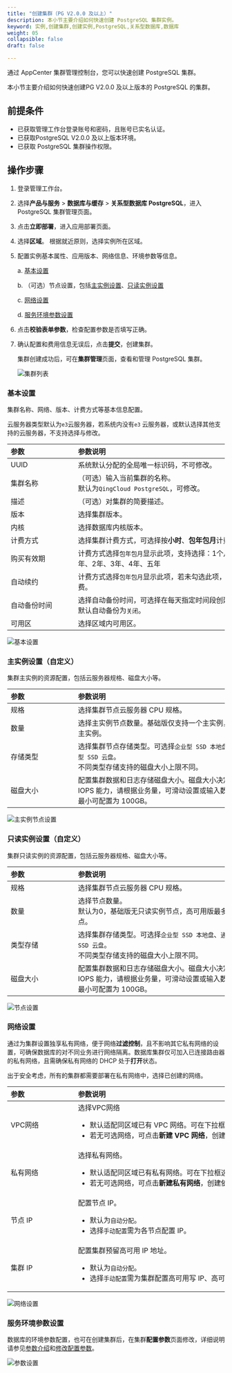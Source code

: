 ```yaml
---
title: "创建集群（PG V2.0.0 及以上）"
description: 本小节主要介绍如何快速创建 PostgreSQL 集群实例。 
keyword: 实例,创建集群,创建实例,PostgreSQL,关系型数据库,数据库
weight: 05
collapsible: false
draft: false

---
```


通过 AppCenter 集群管理控制台，您可以快速创建 PostgreSQL 集群。

本小节主要介绍如何快速创建PG V2.0.0 及以上版本的 PostgreSQL 的集群。

## 前提条件

- 已获取管理工作台登录账号和密码，且账号已实名认证。
- 已获取PostgreSQL V2.0.0 及以上版本环境。
- 已获取 PostgreSQL 集群操作权限。

## 操作步骤

1. 登录管理工作台。

2. 选择**产品与服务** > **数据库与缓存** > **关系型数据库 PostgreSQL**，进入 PostgreSQL 集群管理页面。

3. 点击**立即部署**，进入应用部署页面。

4. 选择**区域**。
   根据就近原则，选择实例所在区域。

5. 配置实例基本属性、应用版本、网络信息、环境参数等信息。

   a. [基本设置](#基本设置)

   b. （可选）节点设置，包括[主实例设置](#主实例设置自定义)、[只读实例设置](#只读实例设置自定义)

   c. [网络设置](#网络设置)

   d. [服务环境参数设置](#服务环境参数设置)

6. 点击**校验表单参数**，检查配置参数是否填写正确。

7. 确认配置和费用信息无误后，点击**提交**，创建集群。

   集群创建成功后，可在**集群管理**页面，查看和管理 PostgreSQL 集群。

   ![集群列表](../../_images/cluster1.png)

### 基本设置

集群名称、网络、版本、计费方式等基本信息配置。

云服务器类型默认为`e3`云服务器，若系统内没有`e3` 云服务器，或默认选择其他支持的云服务器，不支持选择与修改。

| <span style="display:inline-block;width:140px">参数</span> | <span style="display:inline-block;width:520px">参数说明</span> |
| :--------------------------------------------------------- | :----------------------------------------------------------- |
| UUID                                                       | 系统默认分配的全局唯一标识码，不可修改。                     |
| 集群名称                                                   | （可选）输入当前集群的名称。<br>默认为`QingCloud PostgreSQL`，可修改。 |
| 描述                                                       | （可选）对集群的简要描述。                                   |
| 版本                                                       | 选择集群版本。                                               |
| 内核                                                       | 选择数据库内核版本。                                         |
| 计费方式                                                   | 选择集群计费方式，可选择按**小时**、**包年包月**计费。       |
| 购买有效期                                                 | 计费方式选择`包年包月`显示此项，支持选择：1个月、3个月、6个月、1年、2年、3年、4年、五年 |
| 自动续约                                                   | 计费方式选择`包年包月`显示此项，若未勾选此项，设备到期后转为按小时计费。 |
| 自动备份时间                                               | 选择自动备份时间，可选择在每天指定时间段创建备份。<br>默认自动备份为`关闭`。 |
| 可用区                                                     | 选择区域内可用区。                                           |

![基本设置](../../_images/base_step_new_1.png)

### 主实例设置（自定义）

集群主实例的资源配置，包括云服务器规格、磁盘大小等。

| <span style="display:inline-block;width:140px">参数</span> | <span style="display:inline-block;width:520px">参数说明</span> |
| :--------------------------------------------------------- | :----------------------------------------------------------- |
| 规格                                                       | 选择集群节点云服务器 CPU 规格。                              |
| 数量                                                       | 选择主实例节点数量。基础版仅支持一个主实例，高可用版可支持2~3个主实例。 |
| 存储类型                                                   | 选择集群节点存储类型。可选择`企业型 SSD 本地盘`、`通用型 SSD 云盘`和`增强型 SSD 云盘`。<br>不同类型存储支持的磁盘大小上限不同。 |
| 磁盘大小                                                   | 配置集群数据和日志存储磁盘大小。磁盘大小决定了数据库最大容量以及 IOPS 能力，请根据业务量，可滑动设置或输入数字配置集群磁盘大小。<br>最小可配置为 100GB。 |

![主实例节点设置](../../_images/base_step_new_2.png)

### 只读实例设置（自定义）

集群只读实例的资源配置，包括云服务器规格、磁盘大小等。

| <span style="display:inline-block;width:140px">参数</span> | <span style="display:inline-block;width:520px">参数说明</span> |
| :--------------------------------------------------------- | :----------------------------------------------------------- |
| 规格                                                       | 选择集群节点云服务器 CPU 规格。                              |
| 数量                                                       | 选择节点数量。 <br>默认为0，基础版无只读实例节点，高可用版最多可选择5个只读实例节点。 |
| 类型存储                                                   | 选择集群存储类型。可选择`企业型 SSD 本地盘`、`通用型 SSD 云盘`和`增强型 SSD 云盘`。<br>不同类型存储支持的磁盘大小上限不同。 |
| 磁盘大小                                                   | 配置集群数据和日志存储磁盘大小。磁盘大小决定了数据库最大容量以及 IOPS 能力，请根据业务量，可滑动设置或输入数字配置集群磁盘大小。<br>最小可配置为 100GB。 |

![节点设置](../../_images/base_step_new_3.png)

### 网络设置

通过为集群设置独享私有网络，便于网络**过滤控制**，且不影响其它私有网络的设置，可确保数据库的对不同业务进行网络隔离。数据库集群仅可加入已连接路由器的私有网络，且需确保私有网络的 DHCP 处于**打开**状态。 

出于安全考虑，所有的集群都需要部署在私有网络中，选择已创建的网络。

| <span style="display:inline-block;width:140px">参数</span> | <span style="display:inline-block;width:520px">参数说明</span> |
| :--------------------------------------------------------- | :----------------------------------------------------------- |
| VPC网络                                                    | 选择VPC网络<ul><li>默认适配同区域已有 VPC 网络。可在下拉框选择已有 VPC 网络。</li><li>若无可选网络，可点击**新建 VPC 网络**，创建依赖网络资源。</li></ul> |
| 私有网络                                                   | 选择私有网络。<ul><li>默认适配同区域已有私有网络。可在下拉框选择已有私有网络。</li><li>若无可选网络，可点击**新建私有网络**，创建依赖网络资源。</li></ul> |
| 节点 IP                                                    | 配置节点 IP。<ul><li>默认为`自动分配`。</li><li> 选择`手动配置`需为各节点配置 IP。</li></ul> |
| 集群 IP                                                    | 配置集群预留高可用 IP 地址。<ul><li>默认为`自动分配`。</li><li>选择`手动配置`需为集群配置高可用写 IP、高可用读 IP。</li></ul> |

![网络设置](../../_images/base_step_new_5.png)

### 服务环境参数设置

数据库的环境参数配置，也可在创建集群后，在集群**配置参数**页面修改，详细说明请参见[参数介绍](/database/postgresql/manual_new/config_para/config_pare_info_new/)和[修改配置参数](/database/postgresql/manual_new/config_para/modify_para/)。

![参数设置](../../_images/base_step_new_6.png)
